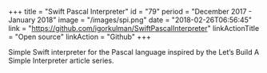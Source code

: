 +++
title = "Swift Pascal Interpreter"
id = "79"
period = "December 2017 - January 2018"
image = "/images/spi.png"
date = "2018-02-26T06:56:45"
link = "https://github.com/igorkulman/SwiftPascalInterpreter"
linkActionTitle = "Open source"
linkAction = "Github"
+++

Simple Swift interpreter for the Pascal language inspired by the Let’s Build A Simple Interpreter article series. 